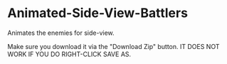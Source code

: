 # Animated-Side-View-Battlers
Animates the enemies for side-view.

Make sure you download it via the "Download Zip" button. IT DOES NOT WORK IF YOU DO RIGHT-CLICK SAVE AS.

